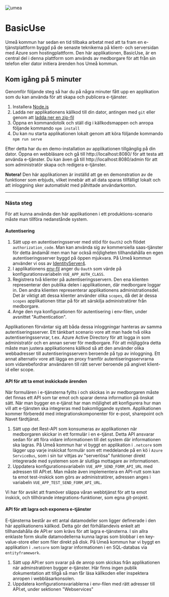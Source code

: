 ![umea](https://umea.se/images/18.65771eb14bfe25fed29810/1426436622111/Umea_kommun.png)

# BasicUse

Umeå kommun har sedan en tid tillbaka arbetat med att ta fram en e-tjänstplattform byggd på de senaste teknikerna på klient- och serversidan med Azure som hostingplattform. Den här applikationen, BasicUse, är en central del i denna plattform som används av medborgare för att från sin telefon eller dator initiera ärenden hos Umeå kommun. 

## Kom igång på 5 minuter

Genomför följande steg så har du på några minuter fått upp en applikation som du kan använda för att skapa och publicera e-tjänster.

1. Installera [Node.js](https://nodejs.org/en/download/)
2. Ladda ner applikationens källkod till din dator, antingen med `git` eller genom att [ladda ner en zip-fil](https://github.com/umea-kommun/BasicUse/archive/master.zip)
3. Öppna en kommandotolk och ställ dig i källkodsmappen och anropa följande kommando `npm install`
4. Du kan nu starta applikationen lokalt genom att köra följande kommando `npm run serve`

Efter detta har du en demo-installation av applikationen tillgänglig på din dator. Öppna en webbläsare och gå till http://localhost:8080/ för att testa att använda e-tjänster. Du kan även gå till http://localhost:8080/admin för att som administratör skapa och redigera e-tjänster. 

**Notera!** Den här applikationen är inställd att ge en demonstration av de funktioner som erbjuds, vilket innebär att all data sparas tillfälligt lokalt och att inloggning sker automatiskt med påhittade användarkonton.

---

### Nästa steg

För att kunna använda den här applikationen i ett produktions-scenario måste man tillföra nedanstånde system.

#### Autentisering

1. Sätt upp en autentiseringsserver med stöd för `Oauth2` och flödet `authorization_code`. Man kan använda sig av kommersiella saas-tjänster för detta ändamål men man har också möjligheten tillhandahålla en egen autentiseringsserver byggd på öppen mjukvara. På Umeå kommun använder vi oss av [IdentityServer4](http://docs.identityserver.io/en/latest/).
1. I applikationens [env-fil](https://github.com/umea-kommun/BasicUse/blob/master/.env) anger du `Oauth` som värde på konfigurationsvariabeln `VUE_APP_AUTH_CLASS`.
2. Registrera två klienter på autentiseringsservern. Den ena klienten representerar den publika delen i applikationen, där medborgare loggar in. Den andra klienten representerar applikationens administrationsdel. Det är viktigt att dessa klienter använder olika `scopes`, då det är dessa `scopes` applikationen tittar på för att särskilja administratörer från medborgare. 
3. Ange den nya konfigurationen för autentisering i env-filen, under avsnittet "Authentication".

Applikationen förväntar sig att båda dessa inloggningar hanteras av samma autentiseringsserver. Ett tänkbart scenario vore att man hade två olika autentiseringsservrar, t.ex. Azure Active Directory för att logga in som administratör och en annan server för medborgare. För att möjliggöra detta måste man justera applikationens källkod så att den använder olika webbadresser till autentiseringsservern beroende på typ av inloggning. Ett annat alternativ vore att lägga en proxy framför autentiseringsservrarna som vidarebefordrar användaren till rätt server beroende på angivet klient-id eller scope. 

#### API för att ta emot inskickade ärenden

När formulären i e-tjänsterna fyllts i och skickas in av medborgaren måste det finnas ett API som tar emot och sparar denna information på önskat sätt. När man bygger en e-tjänst har man möjlighet att konfigurera hur man vill att e-tjänsten ska integreras med bakomliggande system. Applikationen kommer förberedd med integrationskomponenter för e-post, sharepoint och Navet färdtjänst.

1. Sätt upp det Rest-API som konsumeras av applikationen när medborgaren skickar in ett formulär i en e-tjänst. Detta API ansvarar sedan för att föra vidare informationen till det system där informationen ska lagras. På Umeå kommun har vi byggt en applikation i `.netcore` som lägger upp varje inskickat formulär som ett meddelande på en kö i `Azure ServiceBus`, som i sin tur vittjas av "serverlösa" funktioner direkt integrerade med systemen som är slutliga mottagare av informationen. 
2. Uppdatera konfigurationsvariabeln `VUE_APP_SEND_FORM_API_URL` med adressen till API:et. Man måste även implementera en API-rutt som kan ta emot test-inskick som görs av administratörer, adressen anges i variabeln `VUE_APP_TEST_SEND_FORM_API_URL`.

Vi har för avsikt att framöver släppa våran webbtjänst för att ta emot inskick, och tillhörande integrations-funktioner, som egna git-projekt.

#### API för att lagra och exponera e-tjänster

E-tjänsterna består av ett antal datamodeller som ligger definerade i den här applikationens källkod. Detta gör det förhållandevis enkelt att tillhandahålla de API:er som krävs för att lagra e-tjänsterna. I sin allra enklaste form skulle datamodellerna kunna lagras som blobbar i en key-value-store eller som filer direkt på disk. På Umeå kommun har vi byggt en applikation i `.netcore` som lagrar informationen i en SQL-databas via `entityframework`.

1. Sätt upp API:er som svarar på de anrop som skickas från applikationen när adminstratören bygger e-tjänster. Här finns ingen publik dokumentation att tillgå så man får läsa källkoden eller inspektera anropen i webbläsarkonsolen.
2. Uppdatera konfigurationsvariablerna i env-filen med rätt adresser till API:et, under sektionen "Webservices"

